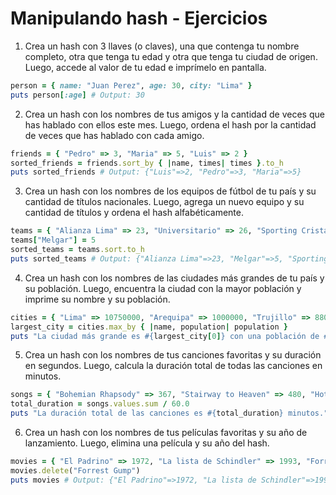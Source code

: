# Manipulando hash - Ejercicios

1. Crea un hash con 3 llaves (o claves), una que contenga tu nombre completo, otra que tenga tu edad y otra que tenga tu ciudad de origen. Luego, accede al valor de tu edad e imprímelo en pantalla.

```ruby
person = { name: "Juan Perez", age: 30, city: "Lima" }
puts person[:age] # Output: 30
```

2. Crea un hash con los nombres de tus amigos y la cantidad de veces que has hablado con ellos este mes. Luego, ordena el hash por la cantidad de veces que has hablado con cada amigo.

```ruby
friends = { "Pedro" => 3, "Maria" => 5, "Luis" => 2 }
sorted_friends = friends.sort_by { |name, times| times }.to_h
puts sorted_friends # Output: {"Luis"=>2, "Pedro"=>3, "Maria"=>5}
```

3. Crea un hash con los nombres de los equipos de fútbol de tu país y su cantidad de títulos nacionales. Luego, agrega un nuevo equipo y su cantidad de títulos y ordena el hash alfabéticamente.

```ruby
teams = { "Alianza Lima" => 23, "Universitario" => 26, "Sporting Cristal" => 20 }
teams["Melgar"] = 5
sorted_teams = teams.sort.to_h
puts sorted_teams # Output: {"Alianza Lima"=>23, "Melgar"=>5, "Sporting Cristal"=>20, "Universitario"=>26}
```

4. Crea un hash con los nombres de las ciudades más grandes de tu país y su población. Luego, encuentra la ciudad con la mayor población y imprime su nombre y su población.

```ruby
cities = { "Lima" => 10750000, "Arequipa" => 1000000, "Trujillo" => 880000 }
largest_city = cities.max_by { |name, population| population }
puts "La ciudad más grande es #{largest_city[0]} con una población de #{largest_city[1]} habitantes." # Output: La ciudad más grande es Lima con una población de 10750000 habitantes.
```

5. Crea un hash con los nombres de tus canciones favoritas y su duración en segundos. Luego, calcula la duración total de todas las canciones en minutos.

```ruby
songs = { "Bohemian Rhapsody" => 367, "Stairway to Heaven" => 480, "Hotel California" => 391 }
total_duration = songs.values.sum / 60.0
puts "La duración total de las canciones es #{total_duration} minutos." # Output: La duración total de las canciones es 12.966666666666667 minutos.
```

6. Crea un hash con los nombres de tus películas favoritas y su año de lanzamiento. Luego, elimina una película y su año del hash.

```ruby
movies = { "El Padrino" => 1972, "La lista de Schindler" => 1993, "Forrest Gump" => 1994 }
movies.delete("Forrest Gump")
puts movies # Output: {"El Padrino"=>1972, "La lista de Schindler"=>1993}
```